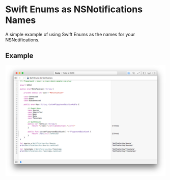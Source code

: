# Swift Enums as NSNotifications Names

A simple example of using Swift Enums as the names for your NSNotifications. 

## Example

![Swift Enums as NSNotifications Names Example Playground](https://github.com/rjstelling/Swift-Enums-as-Notifications-Names/blob/master/Screenshot1.png)
